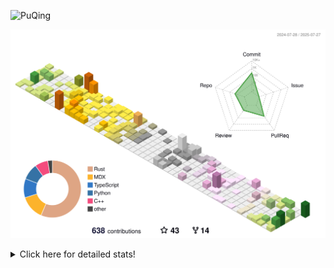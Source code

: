 ![PuQing](https://user-images.githubusercontent.com/27223114/171565019-9a56fae6-b08b-421f-99db-7e830da42371.png)

![](./profile-3d-contrib/profile-season-animate.svg)

<details>
<summary>Click here for detailed stats!</summary>

<!--START_SECTION:waka-->
![Lines of code](https://img.shields.io/badge/From%20Hello%20World%20I%27ve%20Written-2.3%20million%20lines%20of%20code-blue)

**🐱 My GitHub Data** 

> 📦 451.6 kB Used in GitHub's Storage 
 > 
> 🏆 314 Contributions in the Year 2025
 > 
> 🚫 Not Opted to Hire
 > 
> 📜 32 Public Repositories 
 > 
> 🔑 34 Private Repositories 
 > 
**I'm an Early 🐤** 

```text
🌞 Morning                814 commits         ██░░░░░░░░░░░░░░░░░░░░░░░   09.45 % 
🌆 Daytime                3727 commits        ███████████░░░░░░░░░░░░░░   43.25 % 
🌃 Evening                1978 commits        ██████░░░░░░░░░░░░░░░░░░░   22.95 % 
🌙 Night                  2098 commits        ██████░░░░░░░░░░░░░░░░░░░   24.35 % 
```


📊 **This Week I Spent My Time On** 

```text
💬 Programming Languages: 
Rust                     10 hrs 17 mins      ███████████░░░░░░░░░░░░░░   43.81 % 
Python                   2 hrs 53 mins       ███░░░░░░░░░░░░░░░░░░░░░░   12.34 % 
JSON                     1 hr 59 mins        ██░░░░░░░░░░░░░░░░░░░░░░░   08.50 % 
TOML                     1 hr 53 mins        ██░░░░░░░░░░░░░░░░░░░░░░░   08.07 % 
TypeScript               1 hr 46 mins        ██░░░░░░░░░░░░░░░░░░░░░░░   07.58 % 

🔥 Editors: 
VS Code                  23 hrs 29 mins      █████████████████████████   100.00 % 

💻 Operating System: 
WSL                      15 hrs 45 mins      █████████████████░░░░░░░░   67.04 % 
Linux                    5 hrs 41 mins       ██████░░░░░░░░░░░░░░░░░░░   24.25 % 
Mac                      2 hrs 2 mins        ██░░░░░░░░░░░░░░░░░░░░░░░   08.72 % 
```


<!--END_SECTION:waka-->
</details>
